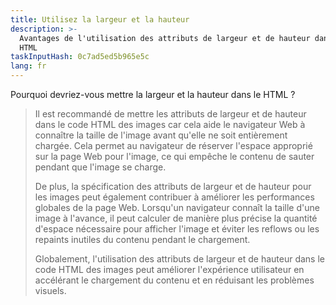 ```yaml
---
title: Utilisez la largeur et la hauteur
description: >-
  Avantages de l'utilisation des attributs de largeur et de hauteur dans le code
  HTML
taskInputHash: 0c7ad5ed5b965e5c
lang: fr
---
```

Pourquoi devriez-vous mettre la largeur et la hauteur dans le HTML ?

> Il est recommandé de mettre les attributs de largeur et de hauteur dans le code HTML des images car cela aide le navigateur Web à connaître la taille de l'image avant qu'elle ne soit entièrement chargée. Cela permet au navigateur de réserver l'espace approprié sur la page Web pour l'image, ce qui empêche le contenu de sauter pendant que l'image se charge.
> 
> De plus, la spécification des attributs de largeur et de hauteur pour les images peut également contribuer à améliorer les performances globales de la page Web. Lorsqu'un navigateur connaît la taille d'une image à l'avance, il peut calculer de manière plus précise la quantité d'espace nécessaire pour afficher l'image et éviter les reflows ou les repaints inutiles du contenu pendant le chargement.
> 
> Globalement, l'utilisation des attributs de largeur et de hauteur dans le code HTML des images peut améliorer l'expérience utilisateur en accélérant le chargement du contenu et en réduisant les problèmes visuels.
